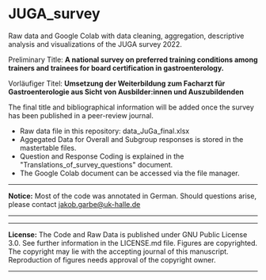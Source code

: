 # JUGA_survey
Raw data and Google Colab with data cleaning, aggregation, descriptive analysis and visualizations of the JUGA survey 2022.

Preliminary Title: **A national survey on preferred training conditions among trainers and trainees for board certification in gastroenterology.**

Vorläufiger Titel: **Umsetzung der Weiterbildung zum Facharzt für Gastroenterologie aus Sicht von Ausbilder:innen und Auszubildenden**

The final title and bibliographical information will be added once the survey has been published in a peer-review journal.

- Raw data file in this repository: data_JuGa_final.xlsx
- Aggegated Data for Overall and Subgroup responses is stored in the mastertable files.
- Question and Response Coding is explained in the "Translations_of_survey_questions" document.
- The Google Colab document can be accessed via the file manager.

---
**Notice:**
 Most of the code was annotated in German. Should questions arise, please contact jakob.garbe@uk-halle.de

---

---
**License:**
The Code and Raw Data is published under GNU Public License 3.0. See further information in the LICENSE.md file. Figures are copyrighted. The copyright may lie with the accepting journal of this manuscript. Reproduction of figures needs approval of the copyright owner.

---
